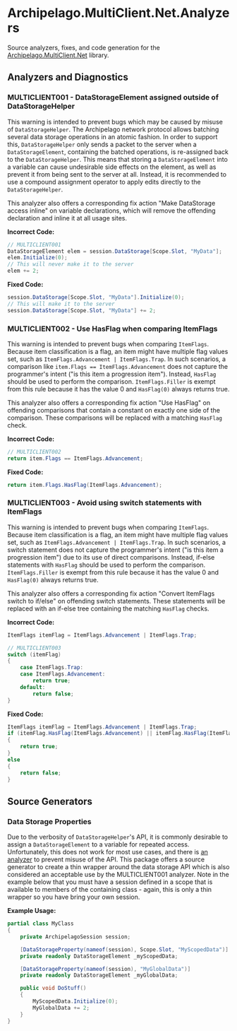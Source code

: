 # Archipelago.MultiClient.Net.Analyzers

Source analyzers, fixes, and code generation for the [Archipelago.MultiClient.Net](https://github.com/ArchipelagoMW/Archipelago.MultiClient.Net)
library.

## Analyzers and Diagnostics

### MULTICLIENT001 - DataStorageElement assigned outside of DataStorageHelper

This warning is intended to prevent bugs which may be caused by misuse of `DataStorageHelper`. The Archipelago
network protocol allows batching several data storage operations in an atomic fashion. In order to support this,
`DataStorageHelper` only sends a packet to the server when a `DataStorageElement`, containing the batched operations,
is re-assigned back to the `DataStorageHelper`. This means that storing a `DataStorageElement` into a variable can
cause undesirable side effects on the element, as well as prevent it from being sent to the server at all. Instead,
it is recommended to use a compound assignment operator to apply edits directly to the `DataStorageHelper`.

This analyzer also offers a corresponding fix action "Make DataStorage access inline" on variable declarations, which
will remove the offending declaration and inline it at all usage sites.

**Incorrect Code:**

```cs
// MULTICLIENT001
DataStorageElement elem = session.DataStorage[Scope.Slot, "MyData"];
elem.Initialize(0);
// This will never make it to the server
elem += 2;
```

**Fixed Code:**

```cs
session.DataStorage[Scope.Slot, "MyData"].Initialize(0);
// This will make it to the server
session.DataStorage[Scope.Slot, "MyData"] += 2;
```

### MULTICLIENT002 - Use HasFlag when comparing ItemFlags

This warning is intended to prevent bugs when comparing `ItemFlags`. Because item classification is a flag,
an item might have multiple flag values set, such as `ItemFlags.Advancement | ItemFlags.Trap`. In such scenarios,
a comparison like `item.Flags == ItemFlags.Advancement` does not capture the programmer's intent ("is this item
a progression item"). Instead, `HasFlag` should be used to perform the comparison. `ItemFlags.Filler` is exempt
from this rule because it has the value 0 and `HasFlag(0)` always returns true.

This analyzer also offers a corresponding fix action "Use HasFlag" on offending comparisons that contain a constant
on exactly one side of the comparison. These comparisons will be replaced with a matching `HasFlag` check.

**Incorrect Code:**

```cs
// MULTICLIENT002
return item.Flags == ItemFlags.Advancement;
```

**Fixed Code:**

```cs
return item.Flags.HasFlag(ItemFlags.Advancement);
```

### MULTICLIENT003 - Avoid using switch statements with ItemFlags

This warning is intended to prevent bugs when comparing `ItemFlags`. Because item classification is a flag,
an item might have multiple flag values set, such as `ItemFlags.Advancement | ItemFlags.Trap`. In such scenarios,
a switch statement does not capture the programmer's intent ("is this item a progression item") due to its use of
direct comparisons. Instead, if-else statements with `HasFlag` should be used to perform the comparison. 
`ItemFlags.Filler` is exempt from this rule because it has the value 0 and `HasFlag(0)` always returns true.

This analyzer also offers a corresponding fix action "Convert ItemFlags switch to if/else" on offending switch
statements. These statements will be replaced with an if-else tree containing the matching `HasFlag` checks.

**Incorrect Code:**

```cs
ItemFlags itemFlag = ItemFlags.Advancement | ItemFlags.Trap;

// MULTICLIENT003
switch (itemFlag) 
{
    case ItemFlags.Trap:
    case ItemFlags.Advancement:
        return true;
    default:
        return false;
}
```

**Fixed Code:**

```cs
ItemFlags itemFlag = ItemFlags.Advancement | ItemFlags.Trap;
if (itemFlag.HasFlag(ItemFlags.Advancement) || itemFlag.HasFlag(ItemFlags.Trap))
{
    return true;
}
else
{
    return false;
}
```

## Source Generators

### Data Storage Properties

Due to the verbosity of `DataStorageHelper`'s API, it is commonly desirable to assign a `DataStorageElement` to a variable 
for repeated access. Unfortunately, this does not work for most use cases, and there is [an analyzer](#multiclient001---datastorageelement-assigned-outside-of-datastoragehelper)
to prevent misuse of the API. This package offers a source generator to create a thin wrapper around the data storage API
which is also considered an acceptable use by the MULTICLIENT001 analyzer. Note in the example below that you must have a
session defined in a scope that is available to members of the containing class - again, this is only a thin wrapper so you
have bring your own session.

**Example Usage:**

```cs
partial class MyClass
{
    private ArchipelagoSession session;

    [DataStorageProperty(nameof(session), Scope.Slot, "MyScopedData")]
    private readonly DataStorageElement _myScopedData;

    [DataStorageProperty(nameof(session), "MyGlobalData")]
    private readonly DataStorageElement _myGlobalData;

    public void DoStuff()
    {
        MyScopedData.Initialize(0);
        MyGlobalData += 2;
    }
}
```